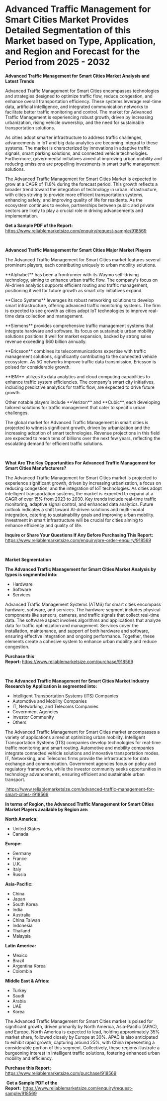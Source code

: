 <p><h1>Advanced Traffic Management for Smart Cities Market Provides Detailed Segmentation of this Market based on Type, Application, and Region and Forecast for the Period from 2025 - 2032</h1></p><p><strong>Advanced Traffic Management for Smart Cities Market Analysis and Latest Trends</strong></p>
<p><p>Advanced Traffic Management for Smart Cities encompasses technologies and strategies designed to optimize traffic flow, reduce congestion, and enhance overall transportation efficiency. These systems leverage real-time data, artificial intelligence, and integrated communication networks to facilitate better traffic monitoring and control. The market for Advanced Traffic Management is experiencing robust growth, driven by increasing urbanization, rising vehicle ownership, and the need for sustainable transportation solutions.</p><p>As cities adopt smarter infrastructure to address traffic challenges, advancements in IoT and big data analytics are becoming integral to these systems. The market is characterized by innovations in adaptive traffic signals, smart parking solutions, and connected vehicle technologies. Furthermore, governmental initiatives aimed at improving urban mobility and reducing emissions are propelling investments in smart traffic management solutions.</p><p>The Advanced Traffic Management for Smart Cities Market is expected to grow at a CAGR of 11.8% during the forecast period. This growth reflects a broader trend toward the integration of technology in urban infrastructure, with cities striving to provide more efficient transportation systems, enhancing safety, and improving quality of life for residents. As the ecosystem continues to evolve, partnerships between public and private sectors are likely to play a crucial role in driving advancements and implementation.</p></p>
<p><strong>Get a Sample PDF of the Report:&nbsp;</strong> <a href="https://www.reliablemarketsize.com/enquiry/request-sample/918569?utm_campaign=1901&utm_medium=2&utm_source=Github&utm_content=ia&utm_term=18042025&utm_id=advanced-traffic-management-for-smart-cities">https://www.reliablemarketsize.com/enquiry/request-sample/918569</a></p>
<p>&nbsp;</p>
<p><strong>Advanced Traffic Management for Smart Cities Major Market Players</strong></p>
<p><p>The Advanced Traffic Management for Smart Cities market features several prominent players, each contributing uniquely to urban mobility solutions. </p><p>**Alphabet** has been a frontrunner with its Waymo self-driving technology, aiming to enhance urban traffic flow. The company's focus on AI-driven analytics supports efficient routing and traffic management, positioning it well for future growth as smart city initiatives expand. </p><p>**Cisco Systems** leverages its robust networking solutions to develop smart infrastructure, offering advanced traffic monitoring systems. The firm is expected to see growth as cities adopt IoT technologies to improve real-time data collection and management.</p><p>**Siemens** provides comprehensive traffic management systems that integrate hardware and software. Its focus on sustainable urban mobility solutions positions it well for market expansion, backed by strong sales revenue exceeding $60 billion annually. </p><p>**Ericsson** combines its telecommunications expertise with traffic management solutions, significantly contributing to the connected vehicle ecosystem. As 5G networks improve traffic data transmission, Ericsson is poised for considerable growth.</p><p>**IBM** utilizes its data analytics and cloud computing capabilities to enhance traffic system efficiencies. The company's smart city initiatives, including predictive analytics for traffic flow, are expected to drive future growth.</p><p>Other notable players include **Verizon** and **Cubic**, each developing tailored solutions for traffic management that cater to specific urban challenges. </p><p>The global market for Advanced Traffic Management in smart cities is projected to witness significant growth, driven by urbanization and the increasing adoption of smart technologies. Revenue projections in this field are expected to reach tens of billions over the next few years, reflecting the escalating demand for efficient traffic solutions.</p></p>
<p>&nbsp;</p>
<p><strong>What Are The Key Opportunities For Advanced Traffic Management for Smart Cities Manufacturers?</strong></p>
<p><p>The Advanced Traffic Management for Smart Cities market is projected to experience significant growth, driven by increasing urbanization, a focus on reducing congestion, and the integration of IoT technologies. As cities adopt intelligent transportation systems, the market is expected to expand at a CAGR of over 15% from 2023 to 2030. Key trends include real-time traffic monitoring, adaptive signal control, and enhanced data analytics. Future outlook indicates a shift toward AI-driven solutions and multi-modal integration, catering to sustainability goals and improving urban mobility. Investment in smart infrastructure will be crucial for cities aiming to enhance efficiency and quality of life.</p></p>
<p><strong>Inquire or Share Your Questions If Any Before Purchasing This Report:</strong> <a href="https://www.reliablemarketsize.com/enquiry/pre-order-enquiry/918569?utm_campaign=1901&utm_medium=2&utm_source=Github&utm_content=ia&utm_term=18042025&utm_id=advanced-traffic-management-for-smart-cities">https://www.reliablemarketsize.com/enquiry/pre-order-enquiry/918569</a></p>
<p>&nbsp;</p>
<p><strong>Market Segmentation</strong></p>
<p><strong>The Advanced Traffic Management for Smart Cities Market Analysis by types is segmented into:</strong></p>
<p><ul><li>Hardware</li><li>Software</li><li>Services</li></ul></p>
<p><p>Advanced Traffic Management Systems (ATMS) for smart cities encompass hardware, software, and services. The hardware segment includes physical components like sensors, cameras, and traffic signals that collect real-time data. The software aspect involves algorithms and applications that analyze data for traffic optimization and management. Services cover the installation, maintenance, and support of both hardware and software, ensuring effective integration and ongoing performance. Together, these elements create a cohesive system to enhance urban mobility and reduce congestion.</p></p>
<p><strong>Purchase this Report:&nbsp;</strong><a href="https://www.reliablemarketsize.com/purchase/918569?utm_campaign=1901&utm_medium=2&utm_source=Github&utm_content=ia&utm_term=18042025&utm_id=advanced-traffic-management-for-smart-cities">https://www.reliablemarketsize.com/purchase/918569</a></p>
<p>&nbsp;</p>
<p><strong>The Advanced Traffic Management for Smart Cities Market Industry Research by Application is segmented into:</strong></p>
<p><ul><li>Intelligent Transportation Systems (ITS) Companies</li><li>Automotive and Mobility Companies</li><li>IT, Networking, and Telecoms Companies</li><li>Government Agencies</li><li>Investor Community</li><li>Others</li></ul></p>
<p><p>The Advanced Traffic Management for Smart Cities market encompasses a variety of applications aimed at optimizing urban mobility. Intelligent Transportation Systems (ITS) companies develop technologies for real-time traffic monitoring and smart routing. Automotive and mobility companies integrate connected vehicle solutions and innovative transportation modes. IT, Networking, and Telecoms firms provide the infrastructure for data exchange and communication. Government agencies focus on policy and regulatory frameworks, while the investor community seeks opportunities in technology advancements, ensuring efficient and sustainable urban transport.</p></p>
<p><a href="https://www.reliablemarketsize.com/advanced-traffic-management-for-smart-cities-r918569?utm_campaign=1901&utm_medium=2&utm_source=Github&utm_content=ia&utm_term=18042025&utm_id=advanced-traffic-management-for-smart-cities">&nbsp;https://www.reliablemarketsize.com/advanced-traffic-management-for-smart-cities-r918569</a></p>
<p><strong>In terms of Region, the Advanced Traffic Management for Smart Cities Market Players available by Region are:</strong></p>
<p>
    <p> <strong> North America: </strong>
        <ul>
            <li>United States</li>
            <li>Canada</li>
        </ul>
        </p> 
    <p> <strong> Europe: </strong>
        <ul>
            <li>Germany</li>
            <li>France</li>
            <li>U.K.</li>
            <li>Italy</li>
            <li>Russia</li>
        </ul>
        </p> 
    <p> <strong> Asia-Pacific: </strong>
        <ul>
            <li>China</li>
            <li>Japan</li>
            <li>South Korea</li>
            <li>India</li>
            <li>Australia</li>
            <li>China Taiwan</li>
            <li>Indonesia</li>
            <li>Thailand</li>
            <li>Malaysia</li>
        </ul>
        </p> 
    <p> <strong> Latin America: </strong>
        <ul>
            <li>Mexico</li>
            <li>Brazil</li>
            <li>Argentina Korea</li>
            <li>Colombia</li>
        </ul>
        </p> 
    <p> <strong> Middle East & Africa: </strong>
        <ul>
            <li>Turkey</li>
            <li>Saudi</li>
            <li>Arabia</li>
            <li>UAE</li>
            <li>Korea</li>
        </ul>
    </p>
    </p>
<p><p>The Advanced Traffic Management for Smart Cities market is poised for significant growth, driven primarily by North America, Asia-Pacific (APAC), and Europe. North America is expected to lead, holding approximately 35% market share, followed closely by Europe at 30%. APAC is also anticipated to exhibit rapid growth, capturing around 25%, with China representing a considerable portion of this segment. Collectively, these regions illustrate a burgeoning interest in intelligent traffic solutions, fostering enhanced urban mobility and efficiency.</p></p>
<p><strong>Purchase this Report: </strong><a href="https://www.reliablemarketsize.com/purchase/918569?utm_campaign=1901&utm_medium=2&utm_source=Github&utm_content=ia&utm_term=18042025&utm_id=advanced-traffic-management-for-smart-cities">https://www.reliablemarketsize.com/purchase/918569</a></p>
<p>&nbsp;<strong>Get a Sample PDF of the Report:&nbsp;&nbsp;</strong><a href="https://www.reliablemarketsize.com/enquiry/request-sample/918569?utm_campaign=1901&utm_medium=2&utm_source=Github&utm_content=ia&utm_term=18042025&utm_id=advanced-traffic-management-for-smart-cities">https://www.reliablemarketsize.com/enquiry/request-sample/918569</a></p>
<p><strong></strong></p>
<p><p></p><p></p><p></p></p>